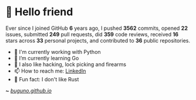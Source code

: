 # 🤖 Hello friend

Ever since I joined GitHub **6** years ago, I pushed **3562** commits, opened **22** issues, submitted **249** pull requests, did **359** code reviews, received **16** stars across **33** personal projects, and contributed to **36** public repositories.

- 🐍 I'm currently working with Python
- 🌱 I’m currently learning Go
- 🔭 I also like hacking, lock picking and firearms
- 📫 How to reach me: [LinkedIn](https://www.linkedin.com/in/brunodesouzabezerra/)
- 🤡 Fun fact: I don't like Rust

**~** [_buguno.github.io_](https://buguno.github.io/)
